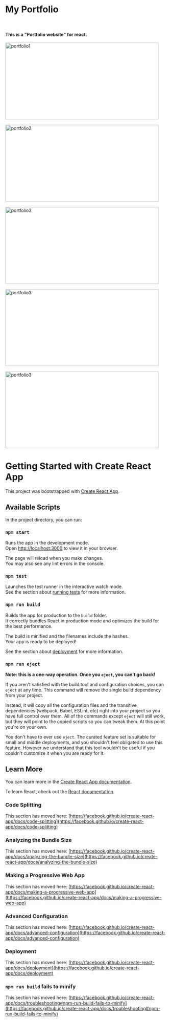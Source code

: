 # My Portfolio
<br><br>
<b>This is a "Portfolio website" for react.</b>
<br><br>
<img src="https://github.com/gunayshakhmuradova/Portfolio-5/assets/126316477/7e097490-9f5b-40c7-91c9-1c97b98e7381" alt="portfolio1" width="480" height="240">
<br> <br>
<img src="https://github.com/gunayshakhmuradova/Portfolio-5/assets/126316477/2a4fe0a9-39a3-44b6-853e-ddf3f4c75669" alt="portfolio2" width="480" height="240">
<br><br>
<img src="https://github.com/gunayshakhmuradova/Portfolio-5/assets/126316477/94d3dd9f-aac4-435f-bd04-b29cff676562" alt="portfolio3" width="480" height="240">
<br><br>
<img src="https://github.com/gunayshakhmuradova/Portfolio-5/assets/126316477/cf181586-9b31-4d1a-8542-6b9f43254d8f" alt="portfolio3" width="480" height="240">
<br><br>
<img src="https://github.com/gunayshakhmuradova/Portfolio-5/assets/126316477/748cd1ad-3bfb-40e0-b80e-0bf2acff240a" alt="portfolio3" width="480" height="240">


# Getting Started with Create React App

This project was bootstrapped with [Create React App](https://github.com/facebook/create-react-app).

## Available Scripts

In the project directory, you can run:

### `npm start`

Runs the app in the development mode.\
Open [http://localhost:3000](http://localhost:3000) to view it in your browser.

The page will reload when you make changes.\
You may also see any lint errors in the console.

### `npm test`

Launches the test runner in the interactive watch mode.\
See the section about [running tests](https://facebook.github.io/create-react-app/docs/running-tests) for more information.

### `npm run build`

Builds the app for production to the `build` folder.\
It correctly bundles React in production mode and optimizes the build for the best performance.

The build is minified and the filenames include the hashes.\
Your app is ready to be deployed!

See the section about [deployment](https://facebook.github.io/create-react-app/docs/deployment) for more information.

### `npm run eject`

**Note: this is a one-way operation. Once you `eject`, you can't go back!**

If you aren't satisfied with the build tool and configuration choices, you can `eject` at any time. This command will remove the single build dependency from your project.

Instead, it will copy all the configuration files and the transitive dependencies (webpack, Babel, ESLint, etc) right into your project so you have full control over them. All of the commands except `eject` will still work, but they will point to the copied scripts so you can tweak them. At this point you're on your own.

You don't have to ever use `eject`. The curated feature set is suitable for small and middle deployments, and you shouldn't feel obligated to use this feature. However we understand that this tool wouldn't be useful if you couldn't customize it when you are ready for it.

## Learn More

You can learn more in the [Create React App documentation](https://facebook.github.io/create-react-app/docs/getting-started).

To learn React, check out the [React documentation](https://reactjs.org/).

### Code Splitting

This section has moved here: [https://facebook.github.io/create-react-app/docs/code-splitting](https://facebook.github.io/create-react-app/docs/code-splitting)

### Analyzing the Bundle Size

This section has moved here: [https://facebook.github.io/create-react-app/docs/analyzing-the-bundle-size](https://facebook.github.io/create-react-app/docs/analyzing-the-bundle-size)

### Making a Progressive Web App

This section has moved here: [https://facebook.github.io/create-react-app/docs/making-a-progressive-web-app](https://facebook.github.io/create-react-app/docs/making-a-progressive-web-app)

### Advanced Configuration

This section has moved here: [https://facebook.github.io/create-react-app/docs/advanced-configuration](https://facebook.github.io/create-react-app/docs/advanced-configuration)

### Deployment

This section has moved here: [https://facebook.github.io/create-react-app/docs/deployment](https://facebook.github.io/create-react-app/docs/deployment)

### `npm run build` fails to minify

This section has moved here: [https://facebook.github.io/create-react-app/docs/troubleshooting#npm-run-build-fails-to-minify](https://facebook.github.io/create-react-app/docs/troubleshooting#npm-run-build-fails-to-minify)
